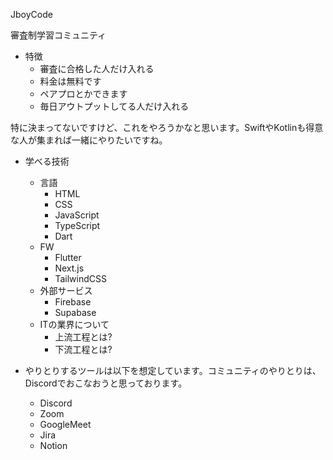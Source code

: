 JboyCode

審査制学習コミュニティ
* 特徴
    * 審査に合格した人だけ入れる
    * 料金は無料です
    * ペアプロとかできます
    * 毎日アウトプットしてる人だけ入れる

特に決まってないですけど、これをやろうかなと思います。SwiftやKotlinも得意な人が集まれば一緒にやりたいですね。

* 学べる技術
    * 言語
        * HTML
        * CSS
        * JavaScript
        * TypeScript
        * Dart
    * FW
        * Flutter
        * Next.js
        * TailwindCSS
    * 外部サービス
        * Firebase
        * Supabase
    * ITの業界について
        * 上流工程とは?
        * 下流工程とは?

* やりとりするツールは以下を想定しています。コミュニティのやりとりは、Discordでおこなおうと思っております。
    * Discord
    * Zoom
    * GoogleMeet
    * Jira
    * Notion

